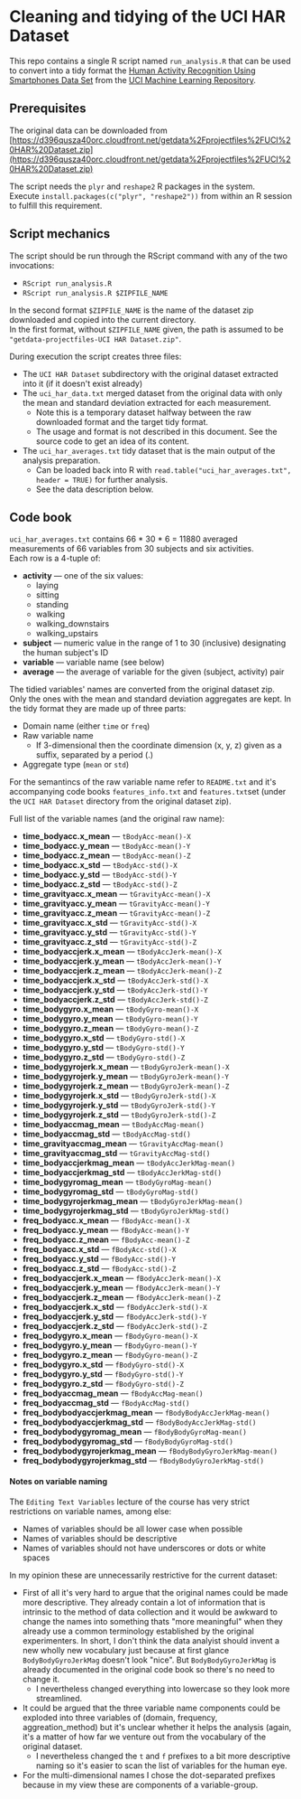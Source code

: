 # Cleaning and tidying of the UCI HAR Dataset

This repo contains a single R script named `run_analysis.R` that can be used to convert into a tidy format the [Human Activity Recognition Using Smartphones Data Set](http://archive.ics.uci.edu/ml/datasets/Human+Activity+Recognition+Using+Smartphones) from the [UCI Machine Learning Repository](http://archive.ics.uci.edu/ml/index.html).

## Prerequisites

The original data can be downloaded from [https://d396qusza40orc.cloudfront.net/getdata%2Fprojectfiles%2FUCI%20HAR%20Dataset.zip](https://d396qusza40orc.cloudfront.net/getdata%2Fprojectfiles%2FUCI%20HAR%20Dataset.zip)

The script needs the `plyr` and `reshape2` R packages in the system.  
Execute `install.packages(c("plyr", "reshape2"))` from within an R session to fulfill this requirement.

## Script mechanics

The script should be run through the RScript command with any of the two invocations:

* `RScript run_analysis.R`
* `RScript run_analysis.R $ZIPFILE_NAME`

In the second format `$ZIPFILE_NAME` is the name of the dataset zip downloaded and copied into the current directory.  
In the first format, without `$ZIPFILE_NAME` given, the path is assumed to be `"getdata-projectfiles-UCI HAR Dataset.zip"`.

During execution the script creates three files:

* The `UCI HAR Dataset` subdirectory with the original dataset extracted into it (if it doesn't exist already)
* The `uci_har_data.txt` merged dataset from the original data with only the mean and standard deviation extracted for each measurement.
    * Note this is a temporary dataset halfway between the raw downloaded format and the target tidy format.
	* The usage and format is not described in this document. See the source code to get an idea of its content.
* The `uci_har_averages.txt` tidy dataset that is the main output of the analysis preparation.
    * Can be loaded back into R with `read.table("uci_har_averages.txt", header = TRUE)` for further analysis.
	* See the data description below.

## Code book

`uci_har_averages.txt` contains 66 * 30 * 6 = 11880 averaged measurements of 66 variables from 30 subjects and six activities.  
Each row is a 4-tuple of:

* **activity** &mdash; one of the six values:
    * laying
	* sitting
	* standing
	* walking
	* walking\_downstairs
	* walking\_upstairs
* **subject** &mdash; numeric value in the range of 1 to 30 (inclusive) designating the human subject's ID
* **variable** &mdash; variable name (see below)
* **average** &mdash; the average of variable for the given (subject, activity) pair

The tidied variables' names are converted from the original dataset zip. Only the ones with the mean and standard deviation aggregates are kept. In the tidy format they are made up of three parts:

* Domain name (either `time` or `freq`)
* Raw variable name
    * If 3-dimensional then the coordinate dimension (x, y, z) given as a suffix, separated by a period (.)
* Aggregate type (`mean` or `std`)

For the semantincs of the raw variable name refer to `README.txt` and it's accompanying code books `features_info.txt` and `features.txt`set (under the `UCI HAR Dataset` directory from the original dataset zip).

Full list of the variable names (and the original raw name):

* **time\_bodyacc.x\_mean** &mdash; `tBodyAcc-mean()-X`
* **time\_bodyacc.y\_mean** &mdash; `tBodyAcc-mean()-Y`
* **time\_bodyacc.z\_mean** &mdash; `tBodyAcc-mean()-Z`
* **time\_bodyacc.x\_std** &mdash; `tBodyAcc-std()-X`
* **time\_bodyacc.y\_std** &mdash; `tBodyAcc-std()-Y`
* **time\_bodyacc.z\_std** &mdash; `tBodyAcc-std()-Z`
* **time\_gravityacc.x\_mean** &mdash; `tGravityAcc-mean()-X`
* **time\_gravityacc.y\_mean** &mdash; `tGravityAcc-mean()-Y`
* **time\_gravityacc.z\_mean** &mdash; `tGravityAcc-mean()-Z`
* **time\_gravityacc.x\_std** &mdash; `tGravityAcc-std()-X`
* **time\_gravityacc.y\_std** &mdash; `tGravityAcc-std()-Y`
* **time\_gravityacc.z\_std** &mdash; `tGravityAcc-std()-Z`
* **time\_bodyaccjerk.x\_mean** &mdash; `tBodyAccJerk-mean()-X`
* **time\_bodyaccjerk.y\_mean** &mdash; `tBodyAccJerk-mean()-Y`
* **time\_bodyaccjerk.z\_mean** &mdash; `tBodyAccJerk-mean()-Z`
* **time\_bodyaccjerk.x\_std** &mdash; `tBodyAccJerk-std()-X`
* **time\_bodyaccjerk.y\_std** &mdash; `tBodyAccJerk-std()-Y`
* **time\_bodyaccjerk.z\_std** &mdash; `tBodyAccJerk-std()-Z`
* **time\_bodygyro.x\_mean** &mdash; `tBodyGyro-mean()-X`
* **time\_bodygyro.y\_mean** &mdash; `tBodyGyro-mean()-Y`
* **time\_bodygyro.z\_mean** &mdash; `tBodyGyro-mean()-Z`
* **time\_bodygyro.x\_std** &mdash; `tBodyGyro-std()-X`
* **time\_bodygyro.y\_std** &mdash; `tBodyGyro-std()-Y`
* **time\_bodygyro.z\_std** &mdash; `tBodyGyro-std()-Z`
* **time\_bodygyrojerk.x\_mean** &mdash; `tBodyGyroJerk-mean()-X`
* **time\_bodygyrojerk.y\_mean** &mdash; `tBodyGyroJerk-mean()-Y`
* **time\_bodygyrojerk.z\_mean** &mdash; `tBodyGyroJerk-mean()-Z`
* **time\_bodygyrojerk.x\_std** &mdash; `tBodyGyroJerk-std()-X`
* **time\_bodygyrojerk.y\_std** &mdash; `tBodyGyroJerk-std()-Y`
* **time\_bodygyrojerk.z\_std** &mdash; `tBodyGyroJerk-std()-Z`
* **time\_bodyaccmag\_mean** &mdash; `tBodyAccMag-mean()`
* **time\_bodyaccmag\_std** &mdash; `tBodyAccMag-std()`
* **time\_gravityaccmag\_mean** &mdash; `tGravityAccMag-mean()`
* **time\_gravityaccmag\_std** &mdash; `tGravityAccMag-std()`
* **time\_bodyaccjerkmag\_mean** &mdash; `tBodyAccJerkMag-mean()`
* **time\_bodyaccjerkmag\_std** &mdash; `tBodyAccJerkMag-std()`
* **time\_bodygyromag\_mean** &mdash; `tBodyGyroMag-mean()`
* **time\_bodygyromag\_std** &mdash; `tBodyGyroMag-std()`
* **time\_bodygyrojerkmag\_mean** &mdash; `tBodyGyroJerkMag-mean()`
* **time\_bodygyrojerkmag\_std** &mdash; `tBodyGyroJerkMag-std()`
* **freq\_bodyacc.x\_mean** &mdash; `fBodyAcc-mean()-X`
* **freq\_bodyacc.y\_mean** &mdash; `fBodyAcc-mean()-Y`
* **freq\_bodyacc.z\_mean** &mdash; `fBodyAcc-mean()-Z`
* **freq\_bodyacc.x\_std** &mdash; `fBodyAcc-std()-X`
* **freq\_bodyacc.y\_std** &mdash; `fBodyAcc-std()-Y`
* **freq\_bodyacc.z\_std** &mdash; `fBodyAcc-std()-Z`
* **freq\_bodyaccjerk.x\_mean** &mdash; `fBodyAccJerk-mean()-X`
* **freq\_bodyaccjerk.y\_mean** &mdash; `fBodyAccJerk-mean()-Y`
* **freq\_bodyaccjerk.z\_mean** &mdash; `fBodyAccJerk-mean()-Z`
* **freq\_bodyaccjerk.x\_std** &mdash; `fBodyAccJerk-std()-X`
* **freq\_bodyaccjerk.y\_std** &mdash; `fBodyAccJerk-std()-Y`
* **freq\_bodyaccjerk.z\_std** &mdash; `fBodyAccJerk-std()-Z`
* **freq\_bodygyro.x\_mean** &mdash; `fBodyGyro-mean()-X`
* **freq\_bodygyro.y\_mean** &mdash; `fBodyGyro-mean()-Y`
* **freq\_bodygyro.z\_mean** &mdash; `fBodyGyro-mean()-Z`
* **freq\_bodygyro.x\_std** &mdash; `fBodyGyro-std()-X`
* **freq\_bodygyro.y\_std** &mdash; `fBodyGyro-std()-Y`
* **freq\_bodygyro.z\_std** &mdash; `fBodyGyro-std()-Z`
* **freq\_bodyaccmag\_mean** &mdash; `fBodyAccMag-mean()`
* **freq\_bodyaccmag\_std** &mdash; `fBodyAccMag-std()`
* **freq\_bodybodyaccjerkmag\_mean** &mdash; `fBodyBodyAccJerkMag-mean()`
* **freq\_bodybodyaccjerkmag\_std** &mdash; `fBodyBodyAccJerkMag-std()`
* **freq\_bodybodygyromag\_mean** &mdash; `fBodyBodyGyroMag-mean()`
* **freq\_bodybodygyromag\_std** &mdash; `fBodyBodyGyroMag-std()`
* **freq\_bodybodygyrojerkmag\_mean** &mdash; `fBodyBodyGyroJerkMag-mean()`
* **freq\_bodybodygyrojerkmag\_std** &mdash; `fBodyBodyGyroJerkMag-std()`

#### Notes on variable naming

The `Editing Text Variables` lecture of the course has very strict restrictions on variable names, among else:

* Names of variables should be all lower case when possible
* Names of variables should be descriptive
* Names of variables should not have underscores or dots or white spaces

In my opinion these are unnecessarily restrictive for the current dataset:

* First of all it's very hard to argue that the original names could be made more descriptive. They already contain a lot of information that is intrinsic to the method of data collection and it would be awkward to change the names into something thats "more meaningful" when they already use a common terminology established by the original experimenters. In short, I don't think the data analyist should invent a new wholly new vocabulary just because at first glance `BodyBodyGyroJerkMag` doesn't look "nice". But `BodyBodyGyroJerkMag` is already documented in the original code book so there's no need to change it.
    * I nevertheless changed everything into lowercase so they look more streamlined.
* It could be argued that the three variable name components could be exploded into three variables of (domain, frequency, aggreation_method) but it's unclear whether it helps the analysis (again, it's a matter of how far we venture out from the vocabulary of the original dataset.
    * I nevertheless changed the `t` and `f` prefixes to a bit more descriptive naming so it's easier to scan the list of variables for the human eye.
* For the multi-dimensional names I chose the dot-separated prefixes because in my view these are components of a variable-group.


	
